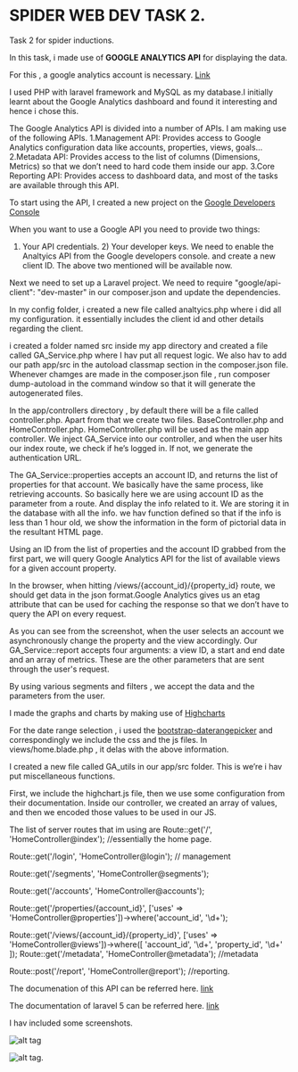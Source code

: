# SPIDER WEB DEV TASK 2.
Task 2 for spider inductions.

In this task, i made use of **GOOGLE ANALYTICS API** for displaying the data.

For this , a google analytics account is necessary. [Link](www.google.com/analytics/)

I used PHP with laravel framework and MySQL as my database.I initially learnt about the Google Analytics dashboard and found it interesting and hence i chose this.

The Google Analytics API is divided into a number of APIs. I am making use of the following APIs.
1.Management API: Provides access to Google Analytics configuration data like accounts, properties, views, goals…
2.Metadata API: Provides access to the list of columns (Dimensions, Metrics) so that we don’t need to hard code them inside our app.
3.Core Reporting API: Provides access to dashboard data, and most of the tasks are available through this API.

To start using the API, I created a new project on the [Google Developers Console](https://console.developers.google.com)

When you want to use a Google API you need to provide two things:
1) Your API credentials.  2) Your developer keys.
We need to enable the Analtyics API from the Google developers console. and create a new client ID. The above two mentioned will be available now.

Next we need to set up a Laravel project.
We need to require "google/api-client": "dev-master" in our composer.json and update the dependencies.

In my config folder, i created a new file called analtyics.php where i did all my configuration. it essentially includes the client id and other details regarding the client.

 i created a folder named src inside my app directory and created a file called GA_Service.php where I hav put all request logic. We also hav to add our path app/src in the autoload classmap section in the composer.json file.
 Whenever chamges are made in the composer.json file , run composer dump-autoload in the command window so that it will generate the autogenerated files.
 
 In the app/controllers directory , by default there will be a file called controller.php. Apart from that we create two files. BaseController.php and HomeController.php. HomeController.php will be used as the main app controller.
 We inject GA_Service into our controller, and when the user hits our index route, we check if he’s logged in. If not, we generate the authentication URL.
 
 The GA_Service::properties accepts an account ID, and returns the list of properties for that account. We basically have the same process, like retrieving accounts.
 So basically here we are using account ID as the parameter from a route. And display the info related to it. 
 We are storing it in the database with all the info. we hav function defined so that if the info is less than 1 hour old, we show the information in the form of pictorial data in the resultant HTML page.
 
 Using an ID from the list of properties and the account ID grabbed from the first part, we will query Google Analytics API for the list of available views for a given account property.
 
 In the browser, when hitting /views/{account_id}/{property_id} route, we should get data in the json format.Google Analytics gives us an etag attribute that can be used for caching the response so that we don’t have to query the API on every request.
 
As you can see from the screenshot, when the user selects an account we asynchronously change the property and the view accordingly. 
Our GA_Service::report accepts four arguments: a view ID, a start and end date and an array of metrics. These are the other parameters that are sent through the user's request.

By using various segments and filters , we accept the data and the parameters from the user.

I made  the graphs and charts by making use of [Highcharts](www.highcharts.com)

For the date range selection , i used the [bootstrap-daterangepicker](https://github.com/dangrossman/bootstrap-daterangepicker) and correspondingly we include the css and the js files. In views/home.blade.php , it delas with the above information.

I created a new file called GA_utils in our app/src folder. This is we’re i hav put miscellaneous functions.

First, we include the highchart.js file, then we use some configuration from their documentation.
Inside our controller, we created an array of values, and then we encoded those values to be used in our JS.

The list of server routes that im using are
Route::get('/', 'HomeController@index');        //essentially the home page.

Route::get('/login', 'HomeController@login');     // management

Route::get('/segments', 'HomeController@segments');

Route::get('/accounts', 'HomeController@accounts');

Route::get('/properties/{account_id}', ['uses' => 'HomeController@properties'])->where('account_id', '\d+');

Route::get('/views/{account_id}/{property_id}', ['uses' => 'HomeController@views'])->where([
                                                                                               'account_id',
                                                                                               '\d+',
                                                                                               'property_id',
                                                                                               '\d+'
                                                                                           ]);
Route::get('/metadata', 'HomeController@metadata');   //metadata

Route::post('/report', 'HomeController@report');    //reporting.

The documenation of this API can be referred here. [link](developers.google.com/analytics/devguides/reporting/core/v3/coreDevguide)

The documentation of laravel 5 can be referred here. [link](http://laravel.com/docs/master)

I hav included some screenshots.

![alt tag](http://i.imgur.com/cIJC6s2.png)

![alt tag](http://i.imgur.com/5UGHS2J.png).

